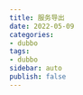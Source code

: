 ```yaml
---
title: 服务导出
date: 2022-05-09
categories:
- dubbo
tags:
- dubbo
sidebar: auto
publish: false
---
```


